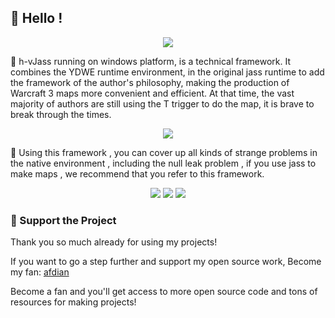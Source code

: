 ## 👋 Hello !

<!-- https://github.com/DenverCoder1/readme-typing-svg -->
<p align="center">
<img src="https://readme-typing-svg.demolab.com?font=Orbitron&size=25&pause=1000&center=true&vCenter=true&random=false&width=600&lines=Welcome+to+the+h-vJass+framework!;Construct+powerful+jass+warcraft3+maps!" />
</p>

🚀 h-vJass running on windows platform, is a technical framework. It combines the YDWE runtime environment, in the original
jass runtime to add the
framework of the author's philosophy, making the production of Warcraft 3 maps more convenient and efficient. At that
time, the vast majority of authors are still using the T trigger to do the map, it is brave to break through the times.

<p align="center">
<!-- https://github.com/tandpfun/skill-icons -->
<img align="center" src="https://skillicons.dev/icons?i=git,github,windows,vscode,md&theme=light" />
</p>

🌈 Using this framework , you can cover up all kinds of strange problems in the native environment , including the null
leak problem , if you use jass to make maps , we recommend that you refer to this framework.

<!-- https://github.com/badges/shields -->
<p align="center">
<a href="https://github.com/h-vjass"><img src="https://img.shields.io/badge/GitHub-hvJass-blue?logo=github" /></a>
<img src="https://img.shields.io/badge/QQG-476722600-orange?logo=tencentqq" />
<img src="https://img.shields.io/badge/QQ-854588403-green?logo=tencentqq" />
</p>

### 💖 Support the Project

Thank you so much already for using my projects! 

If you want to go a step further and support my open source work,
Become my fan: <a href='https://afdian.net/a/hunzsig' target='_blank'>afdian</a>

Become a fan and you'll get access to more open source code and tons of resources for making projects!